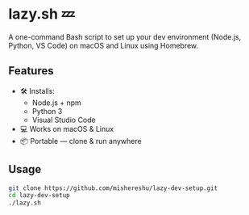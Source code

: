 # lazy.sh 💤

A one-command Bash script to set up your dev environment (Node.js, Python, VS Code) on macOS and Linux using Homebrew.

## Features

- 🛠️ Installs:
  - Node.js + npm
  - Python 3
  - Visual Studio Code
- 💻 Works on macOS & Linux
- 📦 Portable — clone & run anywhere

## Usage

```bash
git clone https://github.com/mishereshu/lazy-dev-setup.git
cd lazy-dev-setup
./lazy.sh
